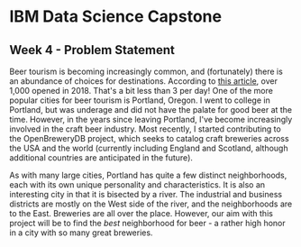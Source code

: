 # IBM Data Science Capstone
## Week 4 - Problem Statement

Beer tourism is becoming increasingly common, and (fortunately) there is an abundance of choices for destinations. According to [this article](https://fortune.com/2019/08/06/new-craft-breweries-2019-data/), over 1,000 opened in 2018. That's a bit less than 3 per day! One of the more popular cities for beer tourism is Portland, Oregon. I went to college in Portland, but was underage and did not have the palate for good beer at the time. However, in the years since leaving Portland, I've become increasingly involved in the craft beer industry. Most recently, I started contributing to the OpenBreweryDB project, which seeks to catalog craft breweries across the USA and the world (currently including England and Scotland, although additional countries are anticipated in the future). 

As with many large cities, Portland has quite a few distinct neighborhoods, each with its own unique personality and characteristics. It is also an interesting city in that it is bisected by a river. The industrial and business districts are mostly on the West side of the river, and the neighborhoods are to the East. Breweries are all over the place. However, our aim with this project will be to find the _best_ neighborhood for beer - a rather high honor in a city with so many great breweries.

